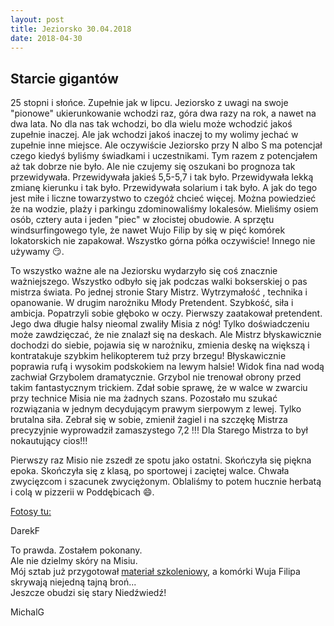 ```yaml
---
layout: post
title: Jeziorsko 30.04.2018
date: 2018-04-30
---
```


## Starcie gigantów  

25 stopni i słońce. Zupełnie jak w lipcu. Jeziorsko z uwagi na swoje "pionowe" ukierunkowanie wchodzi raz,
góra dwa razy na rok, a nawet na dwa lata. No dla nas tak wchodzi, bo dla wielu może wchodzić jakoś zupełnie inaczej.
Ale jak wchodzi jakoś inaczej to my wolimy jechać w zupełnie inne miejsce.
Ale oczywiście Jeziorsko przy N albo S ma potencjał czego kiedyś byliśmy świadkami i uczestnikami.
Tym razem z potencjałem aż tak dobrze nie było. Ale nie czujemy się oszukani bo prognoza tak przewidywała.
Przewidywała jakieś 5,5-5,7 i tak było. Przewidywała lekką zmianę kierunku i tak było. Przewidywała solarium i tak było.
A jak do tego jest miłe i liczne towarzystwo to czegóż chcieć więcej.
Można powiedzieć że na wodzie, plaży i parkingu zdominowaliśmy lokalesów.
Mieliśmy osiem osób, cztery auta i jeden "piec" w złocistej obudowie.
A sprzętu windsurfingowego tyle, że nawet Wujo Filip by się w pięć komórek lokatorskich nie zapakował.
Wszystko górna półka oczywiście! Innego nie używamy :smirk:.  
  
To wszystko ważne ale na Jeziorsku wydarzyło się coś znacznie ważniejszego.
Wszystko odbyło się jak podczas walki bokserskiej o pas mistrza świata.
Po jednej stronie Stary Mistrz. Wytrzymałość , technika i opanowanie. W drugim narożniku Młody Pretendent.
Szybkość, siła i ambicja. Popatrzyli sobie głęboko w oczy. Pierwszy zaatakował pretendent.
Jego dwa długie halsy nieomal zwaliły Misia z nóg! Tylko doświadczeniu może zawdzięczać, że nie znalazł się na deskach.
Ale Mistrz błyskawicznie dochodzi do siebie, pojawia się w narożniku,
zmienia deskę na większą i kontratakuje szybkim helikopterem tuż przy brzegu!
Błyskawicznie poprawia rufą i wysokim podskokiem na lewym halsie!
Widok fina nad wodą zachwiał Grzybolem dramatycznie. Grzybol nie trenował obrony przed takim fantastycznym trickiem.
Zdał sobie sprawę, że w walce w zwarciu przy technice Misia nie ma żadnych szans.
Pozostało mu szukać rozwiązania w jednym decydującym prawym sierpowym z lewej.
Tylko brutalna siła. Zebrał się w sobie, zmienił żagiel i na szczękę Mistrza precyzyjnie wyprowadził zamaszystego 7,2 !!!
Dla Starego Mistrza to był nokautujący cios!!!  
  
Pierwszy raz Misio nie zszedł ze spotu jako ostatni. Skończyła się piękna epoka.
Skończyła się z klasą, po sportowej i zaciętej walce. Chwała zwycięzcom i szacunek zwyciężonym.
Oblaliśmy to potem hucznie herbatą i colą w pizzerii w Poddębicach :smile:.  

[Fotosy tu:](http://naspocie.pl/photorama/gallery/2018-04-30-Jeziorsko/)  

DarekF  

To prawda. Zostałem pokonany.  
Ale nie dzielmy skóry na Misiu.  
Mój sztab już przygotował [materiał szkoleniowy](https://youtu.be/ad9aVpPjFz0), a komórki Wuja Filipa skrywają niejedną tajną broń...  
Jeszcze obudzi się stary Niedźwiedź!  

MichalG
